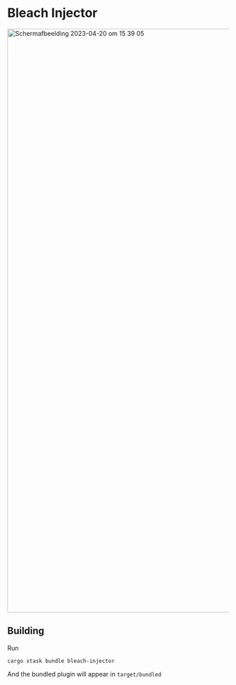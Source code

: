 # Bleach Injector


<img width="1324" alt="Scherm­afbeelding 2023-04-20 om 15 39 05" src="https://user-images.githubusercontent.com/18028372/233388038-fe802ce3-d94c-4e79-9dd8-f31142ef7c26.png">



## Building

Run 

```
cargo xtask bundle bleach-injector
```

And the bundled plugin will appear in `target/bundled`